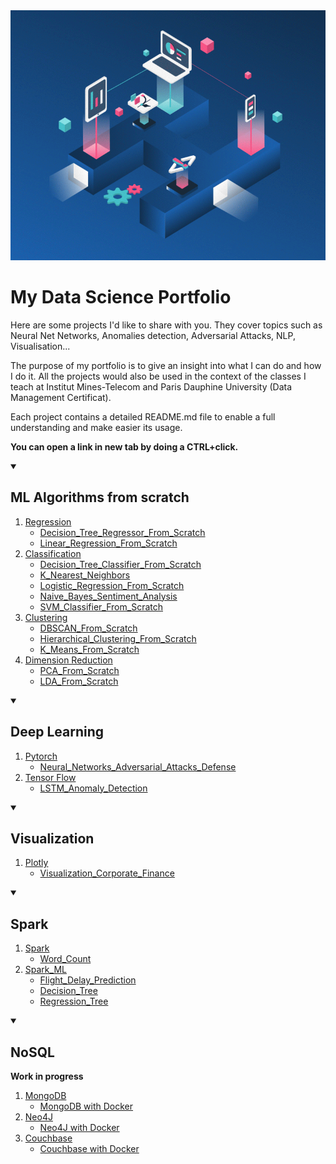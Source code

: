<a href="https://executive-education.dauphine.psl.eu/formations/executive-master-diplome-universite/ia-science-donnees" target="_blank">
    <img src="image_1.gif" alt="Logo" width="800" height="400">
</a>
 
# My Data Science Portfolio


 
Here are some projects I'd like to share with you. They cover topics such as 
Neural Net Networks, Anomalies detection, Adversarial Attacks, NLP, Visualisation...

The purpose of my portfolio is to give an insight into what I can do and how I do it.
All the projects would also be used in the context of the classes I teach at Institut Mines-Telecom and
Paris Dauphine University (Data Management Certificat). 

Each project contains a detailed README.md file to enable a full understanding and make easier its usage.
<p><b>You can open a link in new tab by doing a CTRL+click.</b></p>

<!-- TABLE OF CONTENTS -->
<details open="open">
  <summary><h2>ML Algorithms from scratch</h2></summary>
<ol>
    <li>
        <a href="#Regression">Regression</a>
        <ul>
            <li><a href="#description">Decision_Tree_Regressor_From_Scratch</a></li>
		</ul>
        <ul>
            <li><a href="#description">Linear_Regression_From_Scratch</a></li>
        </ul>
    </li>
    <li>
        <a href="#Classification">Classification</a>
        <ul>
            <li><a href="#description">Decision_Tree_Classifier_From_Scratch</a></li>
        </ul>
        <ul>
            <li><a href="https://github.com/DanielOmola/Data_Science_Portfolio/tree/main/K_Nearest_Neighbors">K_Nearest_Neighbors</a></li>
        </ul>
        <ul>
            <li><a href="#description">Logistic_Regression_From_Scratch</a></li>
        </ul>
        <ul>
            <li><a href="#description">Naive_Bayes_Sentiment_Analysis</a></li>
        </ul>
        <ul>
            <li><a href="#description">SVM_Classifier_From_Scratch</a></li>
        </ul>
    </li>
    <li>
        <a href="#Clustering">Clustering</a>
        <ul>
            <li><a href="https://github.com/DanielOmola/Data_Science_Portfolio/tree/main/DBSCAN_From_Scratch">DBSCAN_From_Scratch</a></li>
        </ul>
        <ul>
            <li><a href="https://github.com/DanielOmola/Data_Science_Portfolio/tree/main/Hierarchical_Clustering_From_Scratch">Hierarchical_Clustering_From_Scratch</a></li>
        </ul>
        <ul>
            <li><a href="https://github.com/DanielOmola/Data_Science_Portfolio/tree/main/K_Means_From_Scratch">K_Means_From_Scratch</a></li>
        </ul>
    </li>	
    <li>
        <a href="#Regression">Dimension Reduction</a>
        <ul>
            <li><a href="#description">PCA_From_Scratch</a></li>
        </ul>
        <ul>
            <li><a href="#description">LDA_From_Scratch</a></li>
        </ul>
    </li>	
</ol>
</details>



<!-- TABLE OF CONTENTS -->

<details open="open">
  <summary><h2>Deep Learning</h2></summary>
  <ol>
    <li>
      <a href="#about-the-project">Pytorch</a>
      <ul>
        <li><a href="https://github.com/DanielOmola/Data_Science_Portfolio/tree/main/Neural_Networks_Adversarial_Attacks_Defense" target = "blank">Neural_Networks_Adversarial_Attacks_Defense</a></li>
      </ul>
    </li>
    <li>
      <a href="#getting-started">Tensor Flow</a>
      <ul>
        <li><a href="#description">LSTM_Anomaly_Detection</a></li>
      </ul>
    </li>
  </ol>
</details>


<!-- TABLE OF CONTENTS -->

<details open="open">
  <summary><h2>Visualization</h2></summary>
  <ol>
    <li>
      <a href="#about-the-project">Plotly</a>
      <ul>
        <li><a href="#description">Visualization_Corporate_Finance</a></li>
      </ul>
    </li>
  </ol>
</details>  


<!-- TABLE OF CONTENTS -->

<details open="open">
  <summary><h2>Spark</h2></summary>
  <ol>
    <li>
      <a href="#about-the-project">Spark</a>
      <ul>
        <li><a href="#description">Word_Count</a></li>
      </ul>
    </li>
    <li>
      <a href="#getting-started">Spark_ML</a>
      <ul>
        <li><a href="#description">Flight_Delay_Prediction</a></li>
        <li><a href="#description">Decision_Tree</a></li>
        <li><a href="#description">Regression_Tree</a></li>
      </ul>
    </li>

  </ol>
</details>


<!-- TABLE OF CONTENTS -->

<details open="open">
  <summary><h2>NoSQL</h2></summary>
  <p><b>Work in progress</b></p>
  <ol>
    <li>
      <a href="#about-the-project">MongoDB</a>
      <ul>
        <li><a href="#description">MongoDB with Docker</a></li>
      </ul>
    </li>
    <li>
      <a href="#getting-started">Neo4J</a>
      <ul>
        <li><a href="#description">Neo4J with Docker</a></li>
      </ul>
    </li>
    <li>
      <a href="#getting-started">Couchbase</a>
      <ul>
        <li><a href="#description">Couchbase with Docker</a></li>
      </ul>
    </li>
  </ol>
</details>